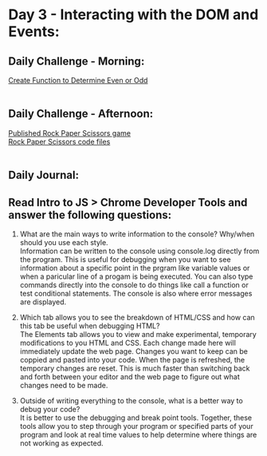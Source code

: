 # Day 3 - Interacting with the DOM and Events:

## Daily Challenge - Morning:
[Create Function to Determine Even or Odd](https://github.com/IDMiller2020/day3-morning-challenge)
<br> <br>

## Daily Challenge - Afternoon:
[Published Rock Paper Scissors game](https://idmiller2020.github.io/day3-afternoon-challenge/.) <br>
[Rock Paper Scissors code files](https://github.com/IDMiller2020/day3-afternoon-challenge)
<br> <br>

## Daily Journal:
## Read Intro to JS > Chrome Developer Tools and answer the following questions:
1. What are the main ways to write information to the console? Why/when should you use each style. <br>
Information can be written to the console using console.log directly from the program.  This is useful for debugging when you want to see information about a specific point in the prgram like variable values or when a paricular line of a progam is being executed.  You can also type commands directly into the console to do things like call a function or test conditional statements.  The console is also where error messages are displayed.<br>


2. Which tab allows you to see the breakdown of HTML/CSS and how can this tab be useful when debugging HTML? <br>
The Elements tab allows you to view and make experimental, temporary modifications to you HTML and CSS.  Each change made here will immediately update the web page.  Changes you want to keep can be coppied and pasted into your code.  When the page is refreshed, the temporary changes are reset.  This is much faster than switching back and forth between your editor and the web page to figure out what changes need to be made.<br>

3. Outside of writing everything to the console, what is a better way to debug your code? <br>
It is better to use the debugging and break point tools.  Together, these tools allow you to step through your program or specified parts of your program and look at real time values to help determine where things are not working as expected.<br>